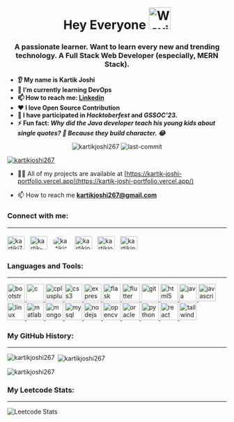 <h1 align="center">Hey Everyone <img src="https://raw.githubusercontent.com/MartinHeinz/MartinHeinz/master/wave.gif" alt="Waving hand animated gif" height="50" width="50" /></h1>
<h3 align="center">A passionate learner. Want to learn every new and trending technology. A Full Stack Web Developer (especially, MERN Stack).</h3>

<b>
   <ul>
      <li> 👂 My name is Kartik Joshi </li>
      <li> 🌱 I’m currently learning DevOps </li>
      <li> 📫 How to reach me: <a target="_blank" href="https://linkedin.com/in/kartik-joshi-364b59225">Linkedin</a> </li>
      <li> ❤️ I love Open Source Contribution </li>
      <li> 🚀 I have participated in <i>Hacktoberfest</i> and <i>GSSOC'23</i>. </li>
      <li> ⚡ Fun fact: <i>Why did the Java developer teach his young kids about single quotes? 🤔 Because they build character. 😂</i> </li>
   </ul>
</b>

<p align="center"> 
   <img src="https://komarev.com/ghpvc/?username=kartikjoshi267&label=Profile%20views&color=0e75b6&style=flat" alt="kartikjoshi267" />
   <img src="https://img.shields.io/github/last-commit/badges/shields" alt="last-commit" />
</p>

<p align="left"> <a href="https://github.com/ryo-ma/github-profile-trophy"><img src="https://github-profile-trophy.vercel.app/?username=kartikjoshi267" alt="kartikjoshi267" /></a> </p>

- 👨‍💻 All of my projects are available at [https://kartik-joshi-portfolio.vercel.app](https://kartik-joshi-portfolio.vercel.app/)

- 📫 How to reach me **kartikjoshi267@gmail.com**

<h3 align="left">Connect with me:</h3>
<hr />
<p align="left">
<a href="https://twitter.com/kartikj74422563" target="blank"><img align="center" src="https://skillicons.dev/icons?i=twitter&theme=light" alt="kartikj74422563" height="30" width="40" /></a>
&nbsp;
<a href="https://linkedin.com/in/kartik-joshi-364b59225" target="blank"><img align="center" src="https://skillicons.dev/icons?i=linkedin&theme=light" alt="kartik-joshi-364b59225" height="30" width="40" /></a>
&nbsp;
<a href="https://www.codechef.com/users/kartikjoshi267" target="blank"><img align="center" src="https://cdn.jsdelivr.net/npm/simple-icons@3.1.0/icons/codechef.svg" style="background-color:white;border-radius:50%;padding:5px 0px" alt="kartikjoshi267" height="30" width="40" /></a>
&nbsp;
<a href="https://codeforces.com/profile/kartikjoshi267" target="blank"><img align="center" src="https://cdn.iconscout.com/icon/free/png-256/free-code-forces-3628695-3029920.png" alt="kartikjoshi267" height="30" width="40" /></a>
&nbsp;
<a href="https://www.leetcode.com/kartikjoshi267" target="blank"><img align="center" src="https://upload.wikimedia.org/wikipedia/commons/1/19/LeetCode_logo_black.png" alt="kartikjoshi267" height="30" width="40" /></a>
&nbsp;
<a href="https://auth.geeksforgeeks.org/user/kartikjoshi267" target="blank"><img align="center" src="https://upload.wikimedia.org/wikipedia/commons/thumb/4/43/GeeksforGeeks.svg/2560px-GeeksforGeeks.svg.png" alt="kartikjoshi267" height="30" width="40" /></a>
</p>


<h3 align="left">Languages and Tools:</h3>
<hr />
<p align="left"> 
<a href="https://getbootstrap.com" target="_blank" rel="noreferrer"> <img src="https://upload.wikimedia.org/wikipedia/commons/thumb/b/b2/Bootstrap_logo.svg/2560px-Bootstrap_logo.svg.png" alt="bootstrap" width="40" height="40"/> </a> 
<a href="https://www.cprogramming.com/" target="_blank" rel="noreferrer"> <img src="https://upload.wikimedia.org/wikipedia/commons/1/19/C_Logo.png" alt="c" width="40" height="40"/> </a>
<a href="https://www.w3schools.com/cpp/" target="_blank" rel="noreferrer"> <img src="https://upload.wikimedia.org/wikipedia/commons/thumb/1/18/ISO_C%2B%2B_Logo.svg/1822px-ISO_C%2B%2B_Logo.svg.png" alt="cplusplus" width="40" height="40"/> </a> 
<a href="https://www.w3schools.com/css/" target="_blank" rel="noreferrer"> <img src="https://cdn.freebiesupply.com/logos/large/2x/css3-logo-png-transparent.png" alt="css3" width="40" height="40"/> </a>
<a href="https://expressjs.com" target="_blank" rel="noreferrer"> <img src="https://upload.wikimedia.org/wikipedia/commons/6/64/Expressjs.png" alt="express" height="40"/> </a>
<a href="https://flask.palletsprojects.com/" target="_blank" rel="noreferrer"> <img src="https://www.vectorlogo.zone/logos/pocoo_flask/pocoo_flask-icon.svg" alt="flask" width="40" height="40"/> </a>
<a href="https://flutter.dev" target="_blank" rel="noreferrer"> <img src="https://www.vectorlogo.zone/logos/flutterio/flutterio-icon.svg" alt="flutter" width="40" height="40"/> </a>
<a href="https://git-scm.com/" target="_blank" rel="noreferrer"> <img src="https://www.vectorlogo.zone/logos/git-scm/git-scm-icon.svg" alt="git" width="40" height="40"/> </a>
<a href="https://www.w3.org/html/" target="_blank" rel="noreferrer"> <img src="https://upload.wikimedia.org/wikipedia/commons/thumb/6/61/HTML5_logo_and_wordmark.svg/2048px-HTML5_logo_and_wordmark.svg.png" alt="html5" width="40" height="40"/> </a>
<a href="https://www.java.com" target="_blank" rel="noreferrer"> <img src="https://brandslogos.com/wp-content/uploads/images/large/java-logo-1.png" alt="java" width="40" height="40"/> </a>
<a href="https://developer.mozilla.org/en-US/docs/Web/JavaScript" target="_blank" rel="noreferrer"> <img src="https://upload.wikimedia.org/wikipedia/commons/6/6a/JavaScript-logo.png" alt="javascript" width="40" height="40"/> </a>
<a href="https://www.linux.org/" target="_blank" rel="noreferrer"> <img src="https://www.freepnglogos.com/uploads/linux-png/linux-logo-logo-brands-for-0.png" alt="linux" width="40" height="40"/> </a>
<a href="https://www.mathworks.com/" target="_blank" rel="noreferrer"> <img src="https://upload.wikimedia.org/wikipedia/commons/2/21/Matlab_Logo.png" alt="matlab" width="40" height="40"/> </a>
<a href="https://www.mongodb.com/" target="_blank" rel="noreferrer"> <img src="https://cdn.iconscout.com/icon/free/png-256/free-mongodb-3629020-3030245.png" alt="mongodb" width="40" height="40"/> </a>
<a href="https://www.mysql.com/" target="_blank" rel="noreferrer"> <img src="https://www.freepnglogos.com/uploads/logo-mysql-png/logo-mysql-mysql-logo-png-images-are-download-crazypng-21.png" alt="mysql" width="40" height="40"/> </a>
<a href="https://nodejs.org" target="_blank" rel="noreferrer"> <img src="https://w7.pngwing.com/pngs/452/24/png-transparent-js-logo-node-logos-and-brands-icon.png" alt="nodejs" width="40" height="40"/> </a>
<a href="https://opencv.org/" target="_blank" rel="noreferrer"> <img src="https://www.vectorlogo.zone/logos/opencv/opencv-icon.svg" alt="opencv" width="40" height="40"/> </a>
<a href="https://www.oracle.com/" target="_blank" rel="noreferrer"> <img src="https://upload.wikimedia.org/wikipedia/commons/thumb/5/50/Oracle_logo.svg/2560px-Oracle_logo.svg.png" alt="oracle" height="40"/> </a>
<a href="https://www.python.org" target="_blank" rel="noreferrer"> <img src="https://upload.wikimedia.org/wikipedia/commons/thumb/c/c3/Python-logo-notext.svg/1869px-Python-logo-notext.svg.png" alt="python" width="40" height="40"/> </a>
<a href="https://reactjs.org/" target="_blank" rel="noreferrer"> <img src="https://cdn1.iconfinder.com/data/icons/education-set-3-3/74/15-512.png" alt="react" width="40" height="40"/> </a>
<a href="https://tailwindcss.com/" target="_blank" rel="noreferrer"> <img src="https://www.vectorlogo.zone/logos/tailwindcss/tailwindcss-icon.svg" alt="tailwind" width="40" height="40"/> </a> </p>

<h3 align="left">My GitHub History:</h3>
<hr />
<p><img align="left" src="https://github-readme-stats.vercel.app/api/top-langs?username=kartikjoshi267&show_icons=true&locale=en&layout=compact" alt="kartikjoshi267" /></p>

<p>&nbsp;<img align="center" src="https://github-readme-stats.vercel.app/api?username=kartikjoshi267&show_icons=true&locale=en" alt="kartikjoshi267" /></p>

<p><img align="center" src="https://github-readme-streak-stats.herokuapp.com/?user=kartikjoshi267&" alt="kartikjoshi267" /></p>

<h3>My Leetcode Stats:</h3>
<hr />

![Leetcode Stats](https://leetcard.jacoblin.cool/kartikjoshi267?ext=heatmap)
